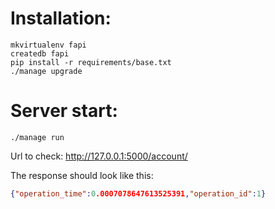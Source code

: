 # Installation:

```shell script
mkvirtualenv fapi
createdb fapi
pip install -r requirements/base.txt
./manage upgrade
```

# Server start:
```shell script
./manage run
```

Url to check: http://127.0.0.1:5000/account/

The response should look like this:
```json
{"operation_time":0.0007078647613525391,"operation_id":1}
```

